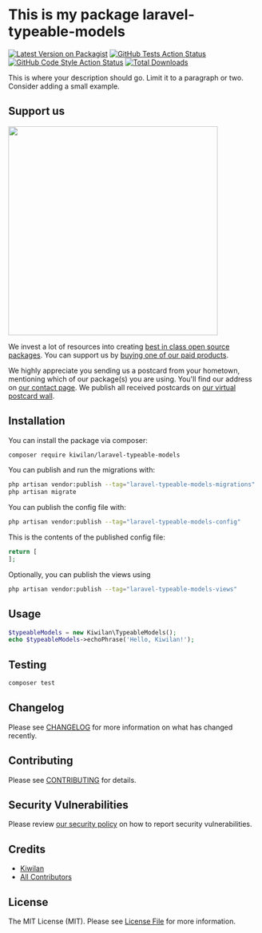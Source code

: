 # This is my package laravel-typeable-models

[![Latest Version on Packagist](https://img.shields.io/packagist/v/kiwilan/laravel-typeable-models.svg?style=flat-square)](https://packagist.org/packages/kiwilan/laravel-typeable-models)
[![GitHub Tests Action Status](https://img.shields.io/github/actions/workflow/status/kiwilan/laravel-typeable-models/run-tests.yml?branch=main&label=tests&style=flat-square)](https://github.com/kiwilan/laravel-typeable-models/actions?query=workflow%3Arun-tests+branch%3Amain)
[![GitHub Code Style Action Status](https://img.shields.io/github/actions/workflow/status/kiwilan/laravel-typeable-models/fix-php-code-style-issues.yml?branch=main&label=code%20style&style=flat-square)](https://github.com/kiwilan/laravel-typeable-models/actions?query=workflow%3A"Fix+PHP+code+style+issues"+branch%3Amain)
[![Total Downloads](https://img.shields.io/packagist/dt/kiwilan/laravel-typeable-models.svg?style=flat-square)](https://packagist.org/packages/kiwilan/laravel-typeable-models)

This is where your description should go. Limit it to a paragraph or two. Consider adding a small example.

## Support us

[<img src="https://github-ads.s3.eu-central-1.amazonaws.com/laravel-typeable-models.jpg?t=1" width="419px" />](https://spatie.be/github-ad-click/laravel-typeable-models)

We invest a lot of resources into creating [best in class open source packages](https://spatie.be/open-source). You can support us by [buying one of our paid products](https://spatie.be/open-source/support-us).

We highly appreciate you sending us a postcard from your hometown, mentioning which of our package(s) you are using. You'll find our address on [our contact page](https://spatie.be/about-us). We publish all received postcards on [our virtual postcard wall](https://spatie.be/open-source/postcards).

## Installation

You can install the package via composer:

```bash
composer require kiwilan/laravel-typeable-models
```

You can publish and run the migrations with:

```bash
php artisan vendor:publish --tag="laravel-typeable-models-migrations"
php artisan migrate
```

You can publish the config file with:

```bash
php artisan vendor:publish --tag="laravel-typeable-models-config"
```

This is the contents of the published config file:

```php
return [
];
```

Optionally, you can publish the views using

```bash
php artisan vendor:publish --tag="laravel-typeable-models-views"
```

## Usage

```php
$typeableModels = new Kiwilan\TypeableModels();
echo $typeableModels->echoPhrase('Hello, Kiwilan!');
```

## Testing

```bash
composer test
```

## Changelog

Please see [CHANGELOG](CHANGELOG.md) for more information on what has changed recently.

## Contributing

Please see [CONTRIBUTING](CONTRIBUTING.md) for details.

## Security Vulnerabilities

Please review [our security policy](../../security/policy) on how to report security vulnerabilities.

## Credits

- [Kiwilan](https://github.com/kiwilan)
- [All Contributors](../../contributors)

## License

The MIT License (MIT). Please see [License File](LICENSE.md) for more information.

